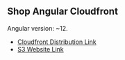 ## Shop Angular Cloudfront

Angular version: ~12.

- [Cloudfront Distribution Link](http://d3bvwwjg733ssc.cloudfront.net
)
- [S3 Website Link](http://cloud-shop-rs-app.s3-website-us-east-1.amazonaws.com/)
